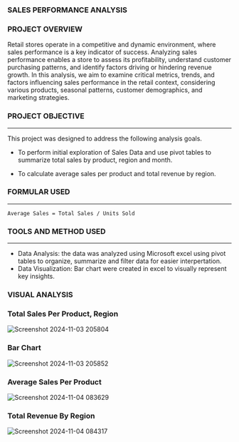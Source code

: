 ### SALES PERFORMANCE ANALYSIS 

### PROJECT OVERVIEW


Retail stores operate in a competitive and dynamic environment, where sales performance is a key indicator of success. Analyzing sales performance enables a store to assess its profitability, understand customer purchasing patterns, and identify factors driving or hindering revenue growth. In this analysis, we aim to examine critical metrics, trends, and factors influencing sales performance in the retail context, considering various products, seasonal patterns, customer demographics, and marketing strategies.

 ### PROJECT OBJECTIVE
---
This project was designed to address the following analysis goals.

- To perform initial exploration of Sales Data and use pivot tables to summarize total sales by product, region and month.

- To calculate average sales per product and total revenue by region.

### FORMULAR USED
---
```
Average Sales = Total Sales / Units Sold
```

### TOOLS AND METHOD USED
---
- Data Analysis: the data was analyzed using Microsoft excel using pivot tables to organize, summarize and filter data for easier interpertation.
- Data Visualization: Bar chart were created in excel to visually represent key insights.

### VISUAL ANALYSIS
### Total Sales Per Product, Region

![Screenshot 2024-11-03 205804](https://github.com/user-attachments/assets/abbd5cfd-68e1-4637-b7e9-12ac996e7955)

### Bar Chart
![Screenshot 2024-11-03 205852](https://github.com/user-attachments/assets/c6d4e275-05fd-4d64-b043-cf6501fe88bd)

### Average Sales Per Product

![Screenshot 2024-11-04 083629](https://github.com/user-attachments/assets/8e4adce3-4752-4dd7-9f52-454785de6092)

### Total Revenue By Region

![Screenshot 2024-11-04 084317](https://github.com/user-attachments/assets/d512d431-3684-4619-b32d-b9e312dde604)
